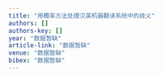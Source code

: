 ```yaml
---
title: "用概率方法处理汉英机器翻译系统中的歧义"
authors: []
authors-key: []
year: "数据暂缺"
article-link: "数据暂缺"
venue: "数据暂缺"
bibex: "数据暂缺"
---
```

